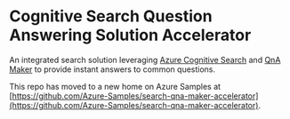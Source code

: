 # Cognitive Search Question Answering Solution Accelerator
An integrated search solution leveraging [Azure Cognitive Search](https://azure.microsoft.com/services/search/) and [QnA Maker](https://www.qnamaker.ai/) to provide instant answers to common questions.

This repo has moved to a new home on Azure Samples at [https://github.com/Azure-Samples/search-qna-maker-accelerator](https://github.com/Azure-Samples/search-qna-maker-accelerator).  
